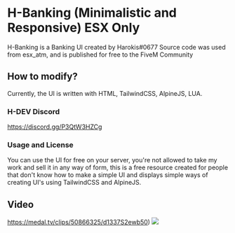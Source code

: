 # H-Banking (Minimalistic and Responsive) ESX Only
H-Banking is a Banking UI created by Harokis#0677 Source code was used from esx_atm, and is published for free to the FiveM Community

## How to modify?
Currently, the UI is written with HTML, TailwindCSS, AlpineJS, LUA.

### H-DEV Discord
https://discord.gg/P3QtW3HZCg

### Usage and License
You can use the UI for free on your server, you're not allowed to take my work and sell it in any way of form, this is a free resource created for people that don't know how to make a simple UI and displays simple ways of creating UI's using TailwindCSS and AlpineJS.

## Video
https://medal.tv/clips/50866325/d1337S2ewb50)
![](https://i.imgur.com/wYipfAE.jpeg)
